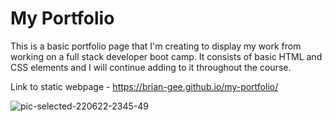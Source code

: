 # My Portfolio 

This is a basic portfolio page that I'm creating to display my work from working on a full stack developer boot camp. It consists of basic HTML and CSS elements and I will continue adding to it throughout the course.

Link to static webpage - https://brian-gee.github.io/my-portfolio/

![pic-selected-220622-2345-49](https://user-images.githubusercontent.com/39035211/175204751-ff7d35f6-8e20-4cb2-a1f9-368016415a17.png)
